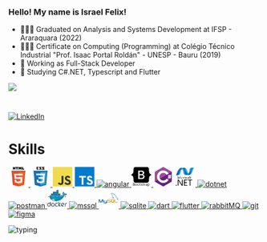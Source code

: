### Hello! My name is Israel Felix!
- 👨🏻‍🎓 Graduated on Analysis and Systems Development at IFSP - Araraquara (2022)
- 👨🏻‍🎓 Certificate on Computing (Programming) at Colégio Técnico Industrial "Prof. Isaac Portal Roldán" - UNESP - Bauru (2019) 
- ‎‍💼 Working as Full-Stack Developer
- 📖 Studying C#.NET, Typescript and Flutter

<div>
  <a href="https://github.com/ifs1221">
    <!--- <img height="180em" src="https://github-readme-stats.vercel.app/api?username=ifs1221&show_icons=true&theme=tokyonight&include_all_commits=true&count_private=true"/> ---> 
    <img height="180em" src="https://github-readme-stats.vercel.app/api/top-langs?username=ifs1221&layout=compact&langs_count=16&theme=tokyonight&count_private=true"/>
</div>
    
<div>
  <h1 dir="auto"></h1>
  <p dir="auto"><a href="https://www.linkedin.com/in/israelfelixs/" rel="nofollow"><img src="https://camo.githubusercontent.com/591c02e8ff595d43e0b35b1b29aed639a7154b959cd8f8c854b9e176d885b094/68747470733a2f2f696d672e736869656c64732e696f2f62616467652f4c696e6b6564496e2d3030373742353f7374796c653d666f722d7468652d6261646765266c6f676f3d6c696e6b6564696e266c6f676f436f6c6f723d7768697465" alt="LinkedIn" data-canonical-src="https://img.shields.io/badge/LinkedIn-0077B5?style=for-the-badge&amp;logo=linkedin&amp;logoColor=white" style="max-width: 100%;"></a></p>
</div>
    
<div>
  <h1>Skills</h1>
  <p align="left" dir="auto"> 
    <a href="https://www.w3.org/html/" rel="nofollow"> <img src="https://raw.githubusercontent.com/devicons/devicon/master/icons/html5/html5-original-wordmark.svg" alt="html5" width="40" height="40" style="max-width: 100%;"> </a>  
    <a href="https://www.w3schools.com/css/" rel="nofollow"> <img src="https://raw.githubusercontent.com/devicons/devicon/master/icons/css3/css3-original-wordmark.svg" alt="css3" width="40" height="40" style="max-width: 100%;"> </a> 
    <a href="https://developer.mozilla.org/en-US/docs/Web/JavaScript" rel="nofollow"> <img src="https://raw.githubusercontent.com/devicons/devicon/master/icons/javascript/javascript-original.svg" alt="javascript" width="40" height="40" style="max-width: 100%;"> </a> 
    <a href="https://www.typescriptlang.org/" rel="nofollow"> <img src="https://raw.githubusercontent.com/devicons/devicon/master/icons/typescript/typescript-original.svg" alt="typescript" width="40" height="40" style="max-width: 100%;"> </a> 
    <a href="https://angular.io" rel="nofollow"> <img src="https://angular.io/assets/images/logos/angular/angular.svg" alt="angular" width="40" height="40" style="max-width: 100%;"> </a>  
    <a href="https://getbootstrap.com" rel="nofollow"> <img src="https://raw.githubusercontent.com/devicons/devicon/master/icons/bootstrap/bootstrap-plain-wordmark.svg" alt="bootstrap" width="40" height="40" style="max-width: 100%;"> </a
    <a href="https://www.w3schools.com/cs/" rel="nofollow"> <img src="https://raw.githubusercontent.com/devicons/devicon/master/icons/csharp/csharp-original.svg" alt="csharp" width="40" height="40" style="max-width: 100%;"> </a>
    <a href="https://dotnet.microsoft.com/" rel="nofollow"> <img src="https://raw.githubusercontent.com/devicons/devicon/master/icons/dot-net/dot-net-original-wordmark.svg" alt="dotnet" width="40" height="40" style="max-width: 100%;" > </a> 
    <a href="https://cdn.jsdelivr.net/gh/devicons/devicon@v2.15.1/devicon.min.css" rel="nofollow"> <img src="https://cdn.jsdelivr.net/gh/devicons/devicon/icons/java/java-original-wordmark.svg" alt="dotnet" width="40" height="40" style="max-width: 100%;"> </a> 
    <a href="https://postman.com" rel="nofollow"> <img src="https://www.vectorlogo.zone/logos/getpostman/getpostman-icon.svg" alt="postman" width="40" height="40" style="max-width: 100%;"> </a> 
    <a href="https://www.docker.com/" rel="nofollow"> <img src="https://raw.githubusercontent.com/devicons/devicon/master/icons/docker/docker-original-wordmark.svg" alt="docker" width="40" height="40" style="max-width: 100%;"> </a> 
    <a href="https://www.microsoft.com/en-us/sql-server" rel="nofollow"> <img src="https://www.svgrepo.com/show/303229/microsoft-sql-server-logo.svg" alt="mssql" width="40" height="40" style="max-width: 100%;"> </a> 
    <a href="https://www.mysql.com/" rel="nofollow"> <img src="https://raw.githubusercontent.com/devicons/devicon/master/icons/mysql/mysql-original-wordmark.svg" alt="mysql" width="40" height="40" style="max-width: 100%;"> </a> 
    <a href="https://www.sqlite.org/" rel="nofollow"> <img src="https://www.vectorlogo.zone/logos/sqlite/sqlite-icon.svg" alt="sqlite" width="40" height="40" style="max-width: 100%;"> </a> 
    <a href="https://dart.dev" rel="nofollow"> <img src="https://www.vectorlogo.zone/logos/dartlang/dartlang-icon.svg" alt="dart" width="40" height="40" style="max-width: 100%;"> </a> 
    <a href="https://flutter.dev" rel="nofollow"> <img src="https://www.vectorlogo.zone/logos/flutterio/flutterio-icon.svg" alt="flutter" width="40" height="40"  style="max-width: 100%;"> </a> 
    <a href="https://www.rabbitmq.com" rel="nofollow"> <img src="https://www.vectorlogo.zone/logos/rabbitmq/rabbitmq-icon.svg" alt="rabbitMQ" width="40" height="40" style="max-width: 100%;"> </a> 
    <a href="https://git-scm.com/" rel="nofollow"> <img src="https://www.vectorlogo.zone/logos/git-scm/git-scm-icon.svg" alt="git" width="40" height="40" style="max-width: 100%;"> </a> 
    <a href="https://www.figma.com/" rel="nofollow"> <img src="https://www.vectorlogo.zone/logos/figma/figma-icon.svg" alt="figma" width="40" height="40" style="max-width: 100%;"> </a> 
  </p>
</div>

![typing](https://github.com/ifs1221/ifs1221/assets/58088015/349b6fd6-dc5c-4de3-9dfb-3ca6c8113c1e)



